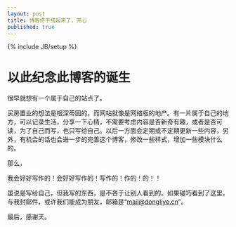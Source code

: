 ```yaml
---
layout: post
title: 博客终于搭起来了，开心
published: true
---
```

{% include JB/setup %}

# 以此纪念此博客的诞生

很早就想有一个属于自己的站点了。

买房置业的想法是根深蒂固的，而网站就像是网络版的地产。有一片属于自己的地方，可以记录生活，分享一下心情，不需要考虑内容是否新奇有趣，或者是否可读，为了自己而写，也只写给自己。以后一方面会定期或不定期更新一些内容，另外，有机会的话也会进一步的完善这个博客，修改一些样式，增加一些模块什么的。

那么，

我会好好写作的！会好好写作的！写作的！作的！的！！

虽说是写给自己，但我写的东西，是不吝于让别人看到的。如果碰巧看到了这里，与我封邮件，或许我们能成为朋友，邮箱是“mail@dongliye.cn”。

最后，感谢天。
